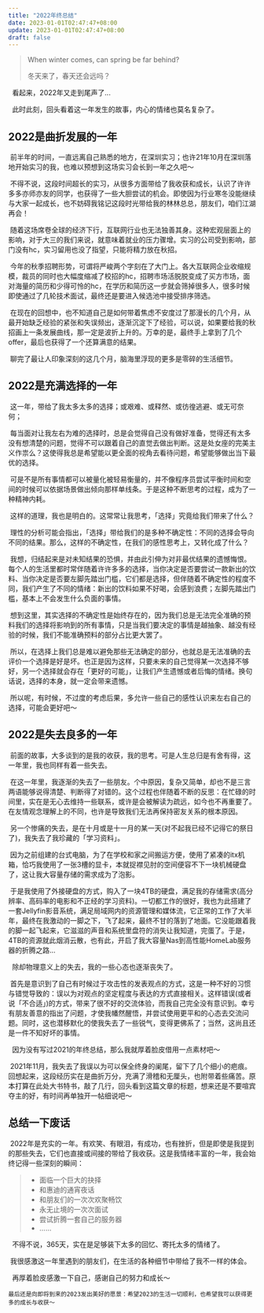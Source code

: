 ```yaml
---
title: "2022年终总结"
date: 2023-01-01T02:47:47+08:00
update: 2023-01-01T02:47:47+08:00
draft: false 
---
```


> When winter comes, can spring be far behind?
> 
> 冬天来了，春天还会远吗？

​	​	看起来，2022年又走到尾声了...

​	​	此时此刻，回头看着这一年发生的故事，内心的情绪也莫名复杂了。

## 2022是曲折发展的一年

​	​	前半年的时间，一直远离自己熟悉的地方，在深圳实习；也许21年10月在深圳落地开始实习的我，也难以预想到这场实习会长到一年之久吧～

​	​	不得不说，这段时间超长的实习，从很多方面带给了我收获和成长，认识了许许多多亦师亦友的同学，也获得了一些大胆尝试的机会。即使因为行业寒冬没能继续与大家一起成长，也不妨碍我铭记这段时光带给我的林林总总，朋友们，咱们江湖再会！

​	​	随着这场席卷全球的经济下行，互联网行业也无法独善其身。这种宏观层面上的影响，对于大三的我们来说，就意味着就业的压力骤增。实习的公司受到影响，部门没有hc，实习留用也没了指望，只能将精力放在秋招。

​	​	今年的秋季招聘形势，可谓将严峻两个字刻在了大门上。各大互联网企业收缩规模，裁员的同时也大幅度缩减了校招的hc，招聘市场活脱脱变成了买方市场，面对海量的简历和少得可怜的hc，在学历和简历这一步就会筛掉很多人，很多时候即使通过了几轮技术面试，最终还是要进入候选池中接受排序筛选。

​	​	 在现在的回想中，也不知道自己是如何带着焦虑不安度过了那漫长的几个月，从最开始缺乏经验的紧张和失误频出，逐渐沉淀下了经验，可以说，如果要给我的秋招画上一条发展曲线，那一定是波折上升的。万幸的是，最终手上拿到了几个offer，最后也获得了一个还算满意的结果。

​	​	聊完了最让人印象深刻的这几个月，脑海里浮现的更多是零碎的生活细节。

## 2022是充满选择的一年

​	​	这一年，带给了我太多太多的选择；或艰难、或释然、或彷徨逃避、或无可奈何；

​	​	每当面对让我左右为难的选择时，总是会觉得自己没有做好准备，觉得还有太多没有想清楚的问题，觉得不可以跟着自己的直觉去做出判断。这是处女座的完美主义作祟么？这使得我总是希望能以更全面的视角去看待问题，希望能够做出当下最优的选择。

​	​	可是不是所有事情都可以被量化被轻易衡量的，并不像程序员尝试平衡时间和空间的时候可以依据场景做出倾向那样单线条。于是这种不断思考的过程，成为了一种精神内耗。

​	​	这样的道理，我也是明白的。这常常让我思考，「选择」究竟给我们带来了什么？

​	​	理性的分析可能会指出，「选择」带给我们的是多种不确定性：不同的选择会导向不同的结果。那么，这样的不确定性，在我们的感性思考上，又转化成了什么？

​	​	我想，归结起来是对未知结果的恐惧，并由此引伸为对非最优结果的遗憾悔恨。每个人的生活里都时常伴随着许许多多的选择，当你决定是否要尝试一款新出的饮料、当你决定是否要左脚先踏出门槛，它们都是选择，但伴随着不确定性的程度不同，我们产生了不同的情绪：新出的饮料如果不好喝，会感到浪费；左脚先踏出门槛，基本上不会发生什么负面的事情。

​	​	想到这里，其实选择的不确定性是始终存在的，因为我们总是无法完全准确的预料我们的选择将影响到的所有事情，只是当我们要决定的事情是越抽象、越没有经验的时候，我们不能准确预料的部分占比更大罢了。

​	​	所以，在选择上我们总是难以避免那些无法确定的部分，也就总是无法准确的去评价一个选择是好是坏。也正是因为这样，只要未来的自己觉得某一次选择不够好，另一个选择就会存在「更好的可能」，让我们产生遗憾或者后悔的情绪。换句话说，选择的本身，就一定会带来遗憾。

​	​	所以呢，有时候，不过度的考虑后果，多允许一些自己的感性认识来左右自己的选择，可能会更好吧～

## 2022是失去良多的一年

​	​	前面的故事，大多谈到的是我的收获，我的思考。可是人生总归是有舍有得，这一年里，我也同样有着一些失去。

​	​	在这一年里，我逐渐的失去了一些朋友。个中原因，复杂又简单，却也不是三言两语能够说得清楚、判断得了对错的。这个过程也伴随着不断的反思：在忙碌的时间里，实在是无心去维持一些联系，或许是会被解读为疏远，如今也不再重要了。在友情观念理解上的不同，也许是导致我们无法再保持密友关系的根本原因。

​	​	另一个惨痛的失去，是在十月或是十一月的某一天(对不起我已经不记得它的祭日了)，我失去了我珍藏的「学习资料」。

​	​	因为之前组建的台式电脑，为了在学校和家之间搬运方便，使用了紧凑的itx机箱，恰巧我使用了一张3槽的显卡，本就捉襟见肘的空间便容不下一块机械硬盘了，这让我大容量存储的需求成为了泡影。

​	​	于是我使用了外接硬盘的方式，购入了一块4TB的硬盘，满足我的存储需求(高分辨率、高码率的电影和不正经的学习资料)。一切都工作的很好，我也为此搭建了一套Jellyfin影音系统，满足局域网内的资源管理和媒体流，它正常的工作了大半年，最终在我激动的一脚之下，飞了起来，最终不甘的落到了地面。它没能跟着我的脚一起飞起来，它滋滋的声音和系统里盘符的消失让我知道，完蛋了。于是，4TB的资源就此烟消云散，也有此，开启了我大容量Nas到高性能HomeLab服务器的折腾之路…

​	​	除却物理意义上的失去，我的一些心态也逐渐丧失了。

​	​	首先是意识到了自己有时候过于攻击性的发表观点的方式，这是一种不好的习惯与错觉导致的：误以为对观点的坚定程度与表达的方式直接相关。这样错误(或者说「不合适」)的方式，带来了很不好的交流体验，而我自己完全没有意识到。幸亏有朋友善意的指出了问题，才使我幡然醒悟，并尝试使用更平和的心态去交流问题。同时，这也潜移默化的使我失去了一些锐气，变得更佛系了；当然，这尚且还是一件不知好坏的事情。	

​	​	因为没有写过2021的年终总结，那么我就厚着脸皮借用一点素材吧～	

​	​	2021年11月，我失去了我误以为可以保全终身的阑尾，留下了几个细小的疤痕。回想起来，这段经历实在是曲折万分，充满了滑稽和无厘头，也附带着些痛苦。原本打算在此处大书特书，敲了几行，回头看到这篇文章的标题，想来还是不要喧宾夺主的好，有时间再单独开一帖细说吧～

## 总结一下废话

​	​	2022年是充实的一年。有欢笑、有眼泪，有成功，也有挫折，但是即使是我提到的那些失去，它们也直接或间接的带给了我收获。这是我情绪丰富的一年，我会始终记得一些深刻的瞬间：

> - 面临一个巨大的抉择
> - 和惠迪的通宵夜话
> - 和朋友们的一次次欢聚畅饮
> - 永无止境的一次次面试
> - 尝试折腾一套自己的服务器
> - ……

​	​	不得不说，365天，实在是足够装下太多的回忆、寄托太多的情绪了。

​	​	我很感激这一年里遇到的朋友们，在生活的各种细节中带给了我不一样的体会。

​	​	再厚着脸皮感激一下自己，感谢自己的努力和成长～

    最后还是向即将到来的2023发出美好的愿景：希望2023的生活一切顺利，也希望我可以获得更多的成长与收获～
